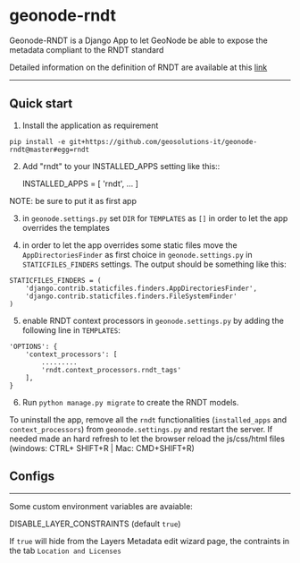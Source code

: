 # geonode-rndt

Geonode-RNDT is a Django App to let GeoNode be able to expose the metadata compliant to the RNDT standard

Detailed information on the definition of RNDT are available at this [link](https://geodati.gov.it/geoportale/)

-----

Quick start
-----------
1. Install the application as requirement
```
pip install -e git+https://github.com/geosolutions-it/geonode-rndt@master#egg=rndt
```

2. Add "rndt" to your INSTALLED_APPS setting like this::

    INSTALLED_APPS = [
        'rndt',
        ...
    ]

NOTE: be sure to put it as first app

3.  in `geonode.settings.py` set `DIR` for `TEMPLATES` as `[]` in order to let the app overrides the templates

4.  in order to let the app overrides some static files move the `AppDirectoriesFinder` as first choice in `geonode.settings.py` in `STATICFILES_FINDERS` settings. The output should be something like this:
```
STATICFILES_FINDERS = (
    'django.contrib.staticfiles.finders.AppDirectoriesFinder',
    'django.contrib.staticfiles.finders.FileSystemFinder'
)

```
5. enable RNDT context processors in `geonode.settings.py` by adding the following line in `TEMPLATES`:
```
'OPTIONS': {
    'context_processors': [
        .........
        'rndt.context_processors.rndt_tags'
    ],
}
```

6. Run ``python manage.py migrate`` to create the RNDT models.

To uninstall the app, remove all the `rndt` functionalities (`installed_apps` and `context_processors`) from  `geonode.settings.py` and restart the server. If needed made an hard refresh to let the browser reload the js/css/html files (windows: CTRL+ SHIFT+R | Mac: CMD+SHIFT+R)


Configs
--
---------

Some custom environment variables are avaiable:

DISABLE_LAYER_CONSTRAINTS (default `true`)

If `true` will hide from the Layers Metadata edit wizard page, the contraints in the tab `Location and Licenses`
